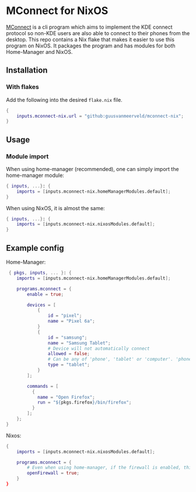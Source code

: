 # MConnect for NixOS

[MConnect](https://github.com/grimpy/mconnect) is a cli program which aims to implement the KDE connect protocol so non-KDE users are also able to connect to their phones from the desktop. This repo contains a Nix flake that makes it easier to use this program on NixOS. It packages the program and has modules for both Home-Manager and NixOS.

## Installation

### With flakes

Add the following into the desired `flake.nix` file.

```nix
{
    inputs.mconnect-nix.url = "github:guusvanmeerveld/mconnect-nix";
}
```

## Usage

### Module import

When using home-manager (recommended), one can simply import the home-manager module:

```nix
{ inputs, ...}: {
    imports = [inputs.mconnect-nix.homeManagerModules.default];
}
```

When using NixOS, it is almost the same:

```nix
{ inputs, ...}: {
    imports = [inputs.mconnect-nix.nixosModules.default];
}
```

## Example config

Home-Manager:

```nix
 { pkgs, inputs, ... }: {
    imports = [inputs.mconnect-nix.homeManagerModules.default];

    programs.mconnect = {
        enable = true;

        devices = [
            {
                id = "pixel";
                name = "Pixel 6a";
            }
            {
                id = "samsung";
                name = "Samsung Tablet";
                # Device will not automatically connect
                allowed = false;
                # Can be any of 'phone', 'tablet' or 'computer'. 'phone' is default.
                type = "tablet";
            }
        ];

        commands = [
          {
            name = "Open Firefox";
            run = "${pkgs.firefox}/bin/firefox";
          }
        ];
    };
}
```

Nixos:

```nix
{
    imports = [inputs.mconnect-nix.nixosModules.default];

    programs.mconnect = {
        # Even when using home-manager, if the firewall is enabled, this is needed. The server runs on UDP port 1716, which is not open by default.
        openFirewall = true;
    }
}
```
